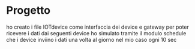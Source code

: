 # Progetto

ho creato i file IOTdevice come interfaccia dei device e gateway per poter 
ricevere i dati dai seguenti device
ho  simulato tramite il modulo schedule che i device inviino i dati una volta al giorno nel mio caso ogni 10 sec
